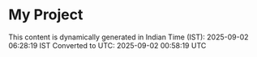 # My Project

This content is dynamically generated in Indian Time (IST): 2025-09-02 06:28:19 IST
Converted to UTC: 2025-09-02 00:58:19 UTC
